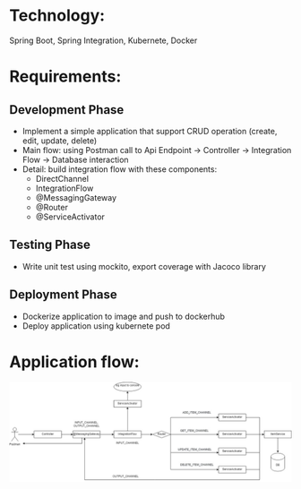 # Technology:
Spring Boot, Spring Integration, Kubernete, Docker
# Requirements:
## Development Phase
- Implement a simple application that support CRUD operation (create, edit, update, delete)
- Main flow: using Postman call to Api Endpoint -> Controller -> Integration Flow -> Database interaction
- Detail: build integration flow with these components:
  - DirectChannel
  - IntegrationFlow
  - @MessagingGateway
  - @Router
  - @ServiceActivator
## Testing Phase
- Write unit test using mockito, export coverage with Jacoco library
## Deployment Phase
- Dockerize application to image and push to dockerhub
- Deploy application using kubernete pod

# Application flow:
![application-flow](./diagram.jpg)